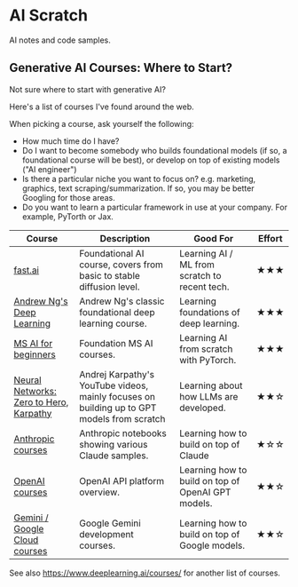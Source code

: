 # AI Scratch

AI notes and code samples.

## Generative AI Courses: Where to Start?

Not sure where to start with generative AI?

Here's a list of courses I've found around the web.

When picking a course, ask yourself the following:

* How much time do I have?
* Do I want to become somebody who builds foundational models (if so, a foundational course will be best), or develop on top of existing models ("AI engineer")
* Is there a particular niche you want to focus on? e.g. marketing, graphics, text scraping/summarization. If so, you may be better Googling for those areas.
* Do you want to learn a particular framework in use at your company. For example, PyTorth or Jax.


| Course    | Description | Good For |  Effort | 
| -------- | ------- | ------- | ------- |
| [fast.ai](https://www.fast.ai/)  | Foundational AI course, covers from basic to stable diffusion level.    | Learning AI / ML from scratch to recent tech. | ★★★ |
| [Andrew Ng's Deep Learning](https://www.coursera.org/specializations/deep-learning#courses)  | Andrew Ng's classic foundational deep learning course.     | Learning foundations of deep learning.  | ★★★ |
| [MS AI for beginners](https://github.com/microsoft/AI-For-Beginners/tree/main)   | Foundation MS AI courses. | Learning AI from scratch with PyTorch. | ★★★ |
| [Neural Networks: Zero to Hero, Karpathy](https://www.youtube.com/playlist?list=PLAqhIrjkxbuWI23v9cThsA9GvCAUhRvKZ)    | Andrej Karpathy's YouTube videos, mainly focuses on building up to GPT models from scratch    | Learning about how LLMs are developed. | ★★☆ |
| [Anthropic courses](https://github.com/anthropics/courses/blob/master/README.md)   | Anthropic notebooks showing various Claude samples. | Learning how to build on top of Claude | ★☆☆ |
| [OpenAI courses](https://platform.openai.com/docs/overview)   | OpenAI API platform overview. | Learning how to build on top of OpenAI GPT models. | ★★☆ |
| [Gemini / Google Cloud courses](https://cloud.google.com/learn/training/machinelearning-ai)   | Google Gemini development courses. | Learning how to build on top of Google models. | ★★☆ |

See also https://www.deeplearning.ai/courses/ for another list of courses.